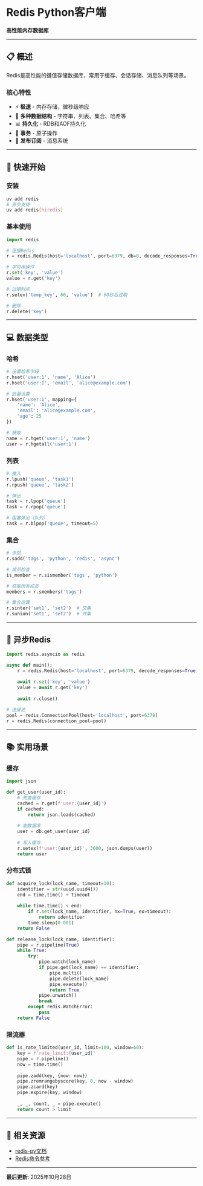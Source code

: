 # Redis Python客户端

**高性能内存数据库**

---

## 📋 概述

Redis是高性能的键值存储数据库，常用于缓存、会话存储、消息队列等场景。

### 核心特性

- ⚡ **极速** - 内存存储，微秒级响应
- 🔄 **多种数据结构** - 字符串、列表、集合、哈希等
- 📊 **持久化** - RDB和AOF持久化
- 🔐 **事务** - 原子操作
- 📡 **发布订阅** - 消息系统

---

## 🚀 快速开始

### 安装

```bash
uv add redis
# 异步支持
uv add redis[hiredis]
```

### 基本使用

```python
import redis

# 连接Redis
r = redis.Redis(host='localhost', port=6379, db=0, decode_responses=True)

# 字符串操作
r.set('key', 'value')
value = r.get('key')

# 过期时间
r.setex('temp_key', 60, 'value')  # 60秒后过期

# 删除
r.delete('key')
```

---

## 💻 数据类型

### 哈希

```python
# 设置哈希字段
r.hset('user:1', 'name', 'Alice')
r.hset('user:1', 'email', 'alice@example.com')

# 批量设置
r.hset('user:1', mapping={
    'name': 'Alice',
    'email': 'alice@example.com',
    'age': 25
})

# 获取
name = r.hget('user:1', 'name')
user = r.hgetall('user:1')
```

### 列表

```python
# 推入
r.lpush('queue', 'task1')
r.rpush('queue', 'task2')

# 弹出
task = r.lpop('queue')
task = r.rpop('queue')

# 阻塞弹出（队列）
task = r.blpop('queue', timeout=5)
```

### 集合

```python
# 添加
r.sadd('tags', 'python', 'redis', 'async')

# 成员检查
is_member = r.sismember('tags', 'python')

# 获取所有成员
members = r.smembers('tags')

# 集合运算
r.sinter('set1', 'set2')  # 交集
r.sunion('set1', 'set2')  # 并集
```

---

## 🔄 异步Redis

```python
import redis.asyncio as redis

async def main():
    r = redis.Redis(host='localhost', port=6379, decode_responses=True)
    
    await r.set('key', 'value')
    value = await r.get('key')
    
    await r.close()

# 连接池
pool = redis.ConnectionPool(host='localhost', port=6379)
r = redis.Redis(connection_pool=pool)
```

---

## 📚 实用场景

### 缓存

```python
import json

def get_user(user_id):
    # 先查缓存
    cached = r.get(f'user:{user_id}')
    if cached:
        return json.loads(cached)
    
    # 查数据库
    user = db.get_user(user_id)
    
    # 写入缓存
    r.setex(f'user:{user_id}', 3600, json.dumps(user))
    return user
```

### 分布式锁

```python
def acquire_lock(lock_name, timeout=10):
    identifier = str(uuid.uuid4())
    end = time.time() + timeout
    
    while time.time() < end:
        if r.set(lock_name, identifier, nx=True, ex=timeout):
            return identifier
        time.sleep(0.001)
    return False

def release_lock(lock_name, identifier):
    pipe = r.pipeline(True)
    while True:
        try:
            pipe.watch(lock_name)
            if pipe.get(lock_name) == identifier:
                pipe.multi()
                pipe.delete(lock_name)
                pipe.execute()
                return True
            pipe.unwatch()
            break
        except redis.WatchError:
            pass
    return False
```

### 限流器

```python
def is_rate_limited(user_id, limit=100, window=60):
    key = f'rate_limit:{user_id}'
    pipe = r.pipeline()
    now = time.time()
    
    pipe.zadd(key, {now: now})
    pipe.zremrangebyscore(key, 0, now - window)
    pipe.zcard(key)
    pipe.expire(key, window)
    
    _, _, count, _ = pipe.execute()
    return count > limit
```

---

## 🔗 相关资源

- [redis-py文档](https://redis-py.readthedocs.io/)
- [Redis命令参考](https://redis.io/commands/)

---

**最后更新**: 2025年10月28日

